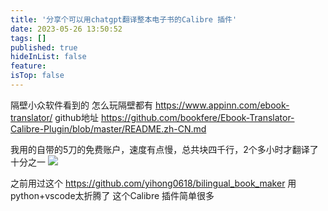 ```yaml
---
title: '分享个可以用chatgpt翻译整本电子书的Calibre 插件'
date: 2023-05-26 13:50:52
tags: []
published: true
hideInList: false
feature: 
isTop: false
---
```

隔壁小众软件看到的
怎么玩隔壁都有
<https://www.appinn.com/ebook-translator/>
github地址
<https://github.com/bookfere/Ebook-Translator-Calibre-Plugin/blob/master/README.zh-CN.md>

我用的自带的5刀的免费账户，速度有点慢，总共块四千行，2个多小时才翻译了十分之一
![](https://s3.qklg.net/img/202310241351668.png)


之前用过这个
<https://github.com/yihong0618/bilingual_book_maker>
用python+vscode太折腾了
这个Calibre 插件简单很多